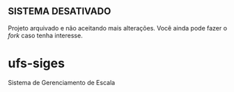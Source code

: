 ## SISTEMA DESATIVADO

Projeto arquivado e não aceitando mais alterações. Você ainda pode fazer o *fork* caso tenha interesse.

# ufs-siges
Sistema de Gerenciamento de Escala
